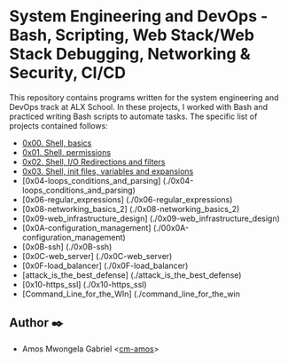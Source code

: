 # System Engineering and DevOps - Bash, Scripting, Web Stack/Web Stack Debugging, Networking & Security, CI/CD

This repository contains programs written for the system engineering and DevOps
track at ALX School. In these projects, I worked with Bash and practiced
writing Bash scripts to automate tasks.
The specific list of projects
contained follows:

* [0x00. Shell, basics](./0x00-shell_basics)
* [0x01. Shell, permissions](./0x01-shell_permissions)
* [0x02. Shell, I/O Redirections and filters](./0x02-shell_redirections)
* [0x03. Shell, init files, variables and expansions](./0x03-shell_variables_expansions)
* [0x04-loops_conditions_and_parsing] (./0x04-loops_conditions_and_parsing)
* [0x06-regular_expressions] (./0x06-regular_expressions)
* [0x08-networking_basics_2] (./0x08-networking_basics_2)
* [0x09-web_infrastructure_design] (./0x09-web_infrastructure_design)
* [0x0A-configuration_management] (./00x0A-configuration_management)
* [0x0B-ssh] (./0x0B-ssh)
* [0x0C-web_server] (./0x0C-web_server)
* [0x0F-load_balancer] (./0x0F-load_balancer)
* [attack_is_the_best_defense] (./attack_is_the_best_defense)
* [0x10-https_ssl] (./0x10-https_ssl)
* [Command_Line_for_the_WIn] (./command_line_for_the_win



## Author :black_nib:

* Amos Mwongela Gabriel <[cm-amos](https://github.com/cm-amos)>


